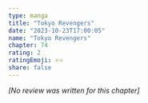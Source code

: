 ```yaml
---
type: manga
title: "Tokyo Revengers"
date: "2023-10-23T17:00:05"
name: "Tokyo Revengers"
chapter: 74
rating: 2
ratingEmoji: ⭐️⭐️
share: false
---
```


_[No review was written for this chapter]_
